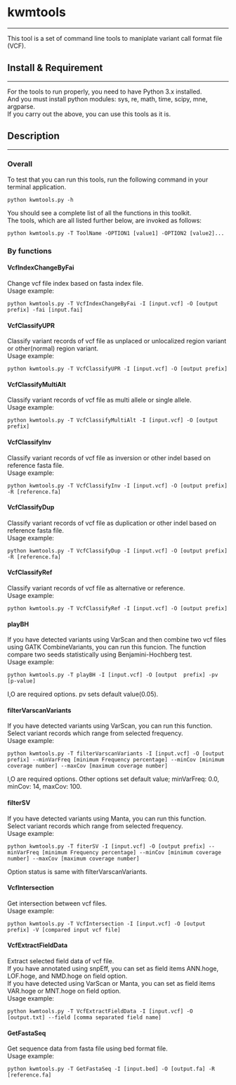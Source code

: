 # kwmtools
----

This tool is a set of command line tools to maniplate variant call format file (VCF).



## Install & Requirement
----



For the tools to run properly, you need to have Python 3.x installed.  
And you must install python modules: sys, re, math, time, scipy, mne, argparse.  
If you carry out the above, you can use this tools as it is.  



## Description
----


### Overall

To test that you can run this tools, run the following command in your terminal application.  
```
python kwmtools.py -h  
```
You should see a complete list of all the functions in this toolkit.  
The tools, which are all listed further below, are invoked as follows:  
```
python kwmtools.py -T ToolName -OPTION1 [value1] -OPTION2 [value2]...  
```
### By functions

#### VcfIndexChangeByFai

Change vcf file index based on fasta index file.  
Usage example:
```
python kwmtools.py -T VcfIndexChangeByFai -I [input.vcf] -O [output prefix] -fai [input.fai]
```
#### VcfClassifyUPR

Classify variant records of vcf file as unplaced or unlocalized region variant or other(normal) region variant.  
Usage example:
```
python kwmtools.py -T VcfClassifyUPR -I [input.vcf] -O [output prefix]
```
#### VcfClassifyMultiAlt

Classify variant records of vcf file as multi allele or single allele.  
Usage example:
```
python kwmtools.py -T VcfClassifyMultiAlt -I [input.vcf] -O [output prefix]
```
#### VcfClassifyInv

Classify variant records of vcf file as inversion or other indel based on reference fasta file.  
Usage example:
```
python kwmtools.py -T VcfClassifyInv -I [input.vcf] -O [output prefix] -R [reference.fa]
```
#### VcfClassifyDup

Classify variant records of vcf file as duplication or other indel based on reference fasta file.  
Usage example:
```
python kwmtools.py -T VcfClassifyDup -I [input.vcf] -O [output prefix] -R [reference.fa]
```
#### VcfClassifyRef

Classify variant records of vcf file as alternative or reference.  
Usage example:
```
python kwmtools.py -T VcfClassifyRef -I [input.vcf] -O [output prefix]
```
#### playBH

If you have detected variants using VarScan and then combine two vcf files using GATK CombineVariants, you can run this funcion. The function compare two seeds statistically using Benjamini-Hochberg test.  
Usage example:
```
python kwmtools.py -T playBH -I [input.vcf] -O [output  prefix] -pv [p-value]
```
I,O are required options. pv sets default value(0.05).  

#### filterVarscanVariants

If you have detected variants using VarScan, you can run this function.  
Select variant records which range from selected frequency.  
Usage example:
```
python kwmtools.py -T filterVarscanVariants -I [input.vcf] -O [output prefix] --minVarFreq [minimum Frequency percentage] --minCov [minimum coverage number] --maxCov [maximum coverage number]
```
I,O are required options. Other options set default value; minVarFreq: 0.0, minCov: 14, maxCov: 100.  

#### filterSV

If you have detected variants using Manta, you can run this function.  
Select variant records which range from selected frequency.  
Usage example:
```
python kwmtools.py -T fiterSV -I [input.vcf] -O [output prefix] --minVarFreq [minimum Frequency percentage] --minCov [minimum coverage number] --maxCov [maximum coverage number]
```
Option status is same with filterVarscanVariants.

#### VcfIntersection
  
Get intersection between vcf files.  
Usage example:
```
python kwmtools.py -T VcfIntersection -I [input.vcf] -O [output prefix] -V [compared input vcf file]
```
#### VcfExtractFieldData
  
Extract selected field data of vcf file.  
If you have annotated using snpEff, you can set as field items ANN.hoge, LOF.hoge, and NMD.hoge on field option.  
If you have detected using VarScan or Manta, you can set as field items VAR.hoge or MNT.hoge on field option.  
Usage example:
```
python kwmtools.py -T VcfExtractFieldData -I [input.vcf] -O [output.txt] --field [comma separated field name]
```
#### GetFastaSeq
  
Get sequence data from fasta file using bed format file.  
Usage example:
```
python kwmtools.py -T GetFastaSeq -I [input.bed] -O [output.fa] -R [reference.fa]
```
